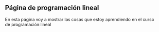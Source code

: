 ## Página de programación lineal
En esta página voy a mostrar las cosas que estoy aprendiendo en el curso de programación lineal

